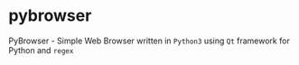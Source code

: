 # pybrowser
PyBrowser - Simple Web Browser
written in `Python3` using `Qt` framework for Python and `regex`
